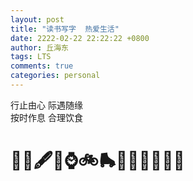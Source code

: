 ```yaml
---
layout: post
title: "读书写字  热爱生活"
date: 2222-02-22 22:22:22 +0800
author: 丘海东 
tags: LTS
comments: true
categories: personal
---
```

行止由心  际遇随缘  
按时作息  合理饮食  
# 📖️📓️🖋️🏀️⌚️🚲️🛼️🚉️🎼️⏰️🍉️🍳️🥤️
